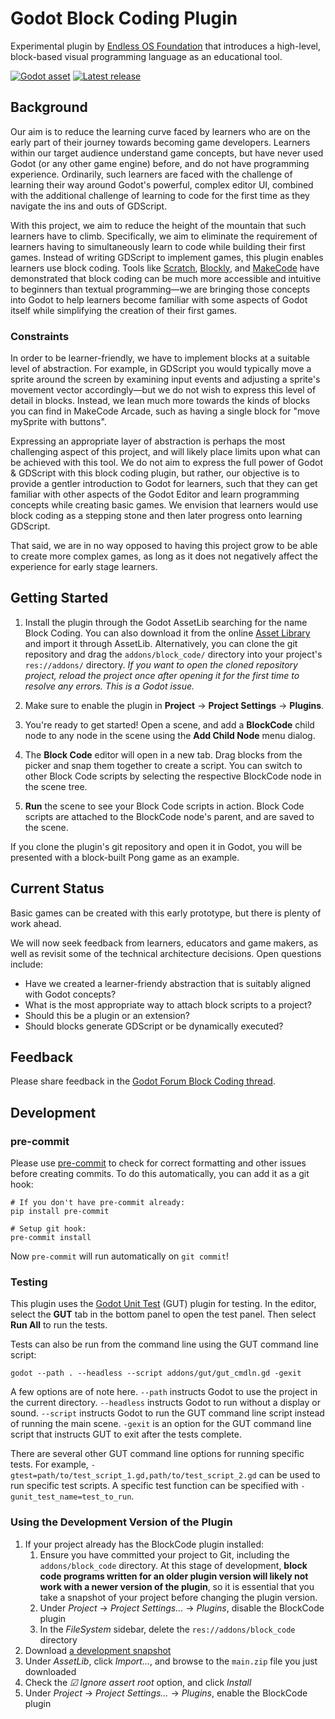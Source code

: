 # Godot Block Coding Plugin

Experimental plugin by [Endless OS Foundation](https://endlessos.org) that introduces a high-level, block-based visual programming language as an educational tool.

[![Godot asset](https://img.shields.io/badge/Asset_Library-Block_Coding-blue?logo=godot-engine)](https://godotengine.org/asset-library/asset/3095)
[![Latest release](https://img.shields.io/github/v/release/endlessm/godot-block-coding?label=Release&logo=github)](https://github.com/endlessm/godot-block-coding/releases)

## Background

Our aim is to reduce the learning curve faced by learners who are on the early part of their journey towards becoming game developers. Learners within our target audience understand game concepts, but have never used Godot (or any other game engine) before, and do not have programming experience. Ordinarily, such learners are faced with the challenge of learning their way around Godot's powerful, complex editor UI, combined with the additional challenge of learning to code for the first time as they navigate the ins and outs of GDScript.

With this project, we aim to reduce the height of the mountain that such learners have to climb. Specifically, we aim to eliminate the requirement of learners having to simultaneously learn to code while building their first games. Instead of writing GDScript to implement games, this plugin enables learners use block coding. Tools like [Scratch](https://scratch.mit.edu/), [Blockly](https://developers.google.com/blockly), and [MakeCode](https://www.microsoft.com/en-us/makecode) have demonstrated that block coding can be much more accessible and intuitive to beginners than textual programming—we are bringing those concepts into Godot to help learners become familiar with some aspects of Godot itself while simplifying the creation of their first games.

### Constraints

In order to be learner-friendly, we have to implement blocks at a suitable level of abstraction. For example, in GDScript you would typically move a sprite around the screen by examining input events and adjusting a sprite's movement vector accordingly—but we do not wish to express this level of detail in blocks. Instead, we lean much more towards the kinds of blocks you can find in MakeCode Arcade, such as having a single block for "move mySprite with buttons".

Expressing an appropriate layer of abstraction is perhaps the most challenging aspect of this project, and will likely place limits upon what can be achieved with this tool. We do not aim to express the full power of Godot & GDScript with this block coding plugin, but rather, our objective is to provide a gentler introduction to Godot for learners, such that they can get familiar with other aspects of the Godot Editor and learn programming concepts while creating basic games. We envision that learners would use block coding as a stepping stone and then later progress onto learning GDScript.

That said, we are in no way opposed to having this project grow to be able to create more complex games, as long as it does not negatively affect the experience for early stage learners.

## Getting Started

1. Install the plugin through the Godot AssetLib searching for the name
   Block Coding. You can also download it from the online [Asset
   Library](https://godotengine.org/asset-library/asset/3095) and import
   it through AssetLib. Alternatively, you can clone the git repository and
   drag the `addons/block_code/` directory into your project's
   `res://addons/` directory. *If you want to open the cloned repository
   project, reload the project once after opening it for the first time
   to resolve any errors. This is a Godot issue.*

2. Make sure to enable the plugin in **Project** → **Project Settings** → **Plugins**.

3. You're ready to get started! Open a scene, and add a **BlockCode** child node to any node in the scene using the **Add Child Node** menu dialog.

4. The **Block Code** editor will open in a new tab. Drag blocks from the picker and snap them together to create a script. You can switch to other Block Code scripts by selecting the respective BlockCode node in the scene tree.

5. **Run** the scene to see your Block Code scripts in action. Block Code scripts are attached to the BlockCode node's parent, and are saved to the scene.

If you clone the plugin's git repository and open it in Godot, you will be presented with a block-built Pong game as an example.

## Current Status

Basic games can be created with this early prototype, but there is plenty of work ahead.

We will now seek feedback from learners, educators and game makers, as well as revisit some of the technical architecture decisions. Open questions include:
- Have we created a learner-friendy abstraction that is suitably aligned with Godot concepts?
- What is the most appropriate way to attach block scripts to a project?
- Should this be a plugin or an extension?
- Should blocks generate GDScript or be dynamically executed?

## Feedback

Please share feedback in the [Godot Forum Block Coding thread](https://forum.godotengine.org/t/block-coding-high-level-block-based-visual-programming/68941).

## Development

### pre-commit

Please use [pre-commit](https://pre-commit.com/) to check for correct formatting and other issues before creating commits. To do this automatically, you can add it as a git hook:

```shell
# If you don't have pre-commit already:
pip install pre-commit

# Setup git hook:
pre-commit install
```

Now `pre-commit` will run automatically on `git commit`!

### Testing

This plugin uses the [Godot Unit Test](https://gut.readthedocs.io/en/latest/) (GUT) plugin for testing. In the editor, select the **GUT** tab in the bottom panel to open the test panel. Then select **Run All** to run the tests.

Tests can also be run from the command line using the GUT command line script:

```
godot --path . --headless --script addons/gut/gut_cmdln.gd -gexit
```

A few options are of note here. `--path` instructs Godot to use the project in
the current directory. `--headless` instructs Godot to run without a display or
sound. `--script` instructs Godot to run the GUT command line script instead of
running the main scene. `-gexit` is an option for the GUT command line script
that instructs GUT to exit after the tests complete.

There are several other GUT command line options for running specific tests.
For example, `-gtest=path/to/test_script_1.gd,path/to/test_script_2.gd` can be
used to run specific test scripts. A specific test function can be specified
with `-gunit_test_name=test_to_run`.

### Using the Development Version of the Plugin

1. If your project already has the BlockCode plugin installed:
	1. Ensure you have committed your project to Git, including the `addons/block_code` directory.
	   At this stage of development, **block code programs written for an older plugin version will
	   likely not work with a newer version of the plugin**, so it is essential that you take a
	   snapshot of your project before changing the plugin version.
	2. Under *Project* → *Project Settings…* → *Plugins*, disable the BlockCode plugin
	3. In the *FileSystem* sidebar, delete the `res://addons/block_code` directory
2. Download
   [a development snapshot](https://github.com/endlessm/godot-block-coding/archive/main.zip)
3. Under *AssetLib*, click *Import…*, and browse to the `main.zip` file you just downloaded
4. Check the *☑ Ignore assert root* option, and click *Install*
5. Under *Project* → *Project Settings…* → *Plugins*, enable the BlockCode plugin
